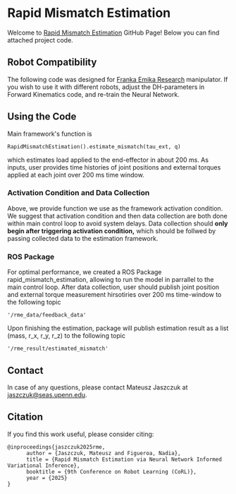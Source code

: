 # Rapid Mismatch Estimation
Welcome to [Rapid Mismatch Estimation](https://mateusz-jaszczuk.github.io/rme/) GitHub Page! Below you can find attached project code.

## Robot Compatibility
The following code was designed for [Franka Emika Research](https://www.franka.de/) manipulator. If you wish to use it with different robots, adjust the DH-parameters in Forward Kinematics code, and re-train the Neural Network.


## Using the Code
Main framework's function is 
<pre><code>RapidMismatchEstimation().estimate_mismatch(tau_ext, q)</code></pre>
which estimates load applied to the end-effector in about 200 ms. As inputs, user provides time histories of joint positions and external torques applied at each joint over 200 ms time window.

### Activation Condition and Data Collection
Above, we provide function we use as the framework activation condition. We suggest that activation condition and then data collection are both done within main control loop to avoid system delays. Data collection should **only begin after triggering activation condition,** which should be follwed by passing collected data to the estimation framework.

### ROS Package
For optimal performance, we created a ROS Package rapid_mismatch_estimation, allowing to run the model in parrallel to the main control loop. After data collection, user should publish joint position and external torque measurement hirsotiries over 200 ms time-window to the following topic
<pre><code>'/rme_data/feedback_data'</code></pre>
Upon finishing the estimation, package will publish estimation result as a list (mass, r_x, r_y, r_z) to the following topic
<pre><code>'/rme_result/estimated_mismatch'</code></pre>

## Contact
In case of any questions, please contact Mateusz Jaszczuk at [jaszczuk@seas.upenn.edu](mailto:jaszczuk@seas.upenn.edu).

## Citation
If you find this work useful, please consider citing:
<pre><code>@inproceedings{jaszczuk2025rme,
      author = {Jaszczuk, Mateusz and Figueroa, Nadia},
      title = {Rapid Mismatch Estimation via Neural Network Informed Variational Inference},
      booktitle = {9th Conference on Robot Learning (CoRL)},
      year = {2025}
}</code></pre>
